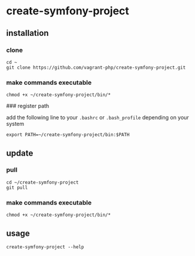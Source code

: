 # create-symfony-project

## installation

### clone

```{.sh}
cd ~
git clone https://github.com/vagrant-php/create-symfony-project.git
```

### make commands executable

```{.sh}
chmod +x ~/create-symfony-project/bin/*
```

### register path

add the following line to your `.bashrc` or `.bash_profile` depending on your system

```{.sh}
export PATH=~/create-symfony-project/bin:$PATH
```

## update

### pull
```{.sh}
cd ~/create-symfony-project
git pull
```

### make commands executable

```{.sh}
chmod +x ~/create-symfony-project/bin/*
```

## usage

```{.sh}
create-symfony-project --help
```
